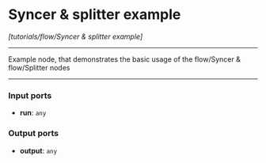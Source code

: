 # Syncer & splitter example

_[tutorials/flow/Syncer & splitter example]_

---

Example node, that demonstrates the basic usage of the flow/Syncer & flow/Splitter nodes<br>

---

### Input ports

* __run__: ` any `

### Output ports

* __output__: ` any `

